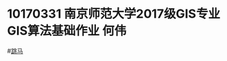 10170331 南京师范大学2017级GIS专业GIS算法基础作业  何伟
====================================================
#[跳马](https://github.com/shiziru/shiziru.github.io/跳马.html)

